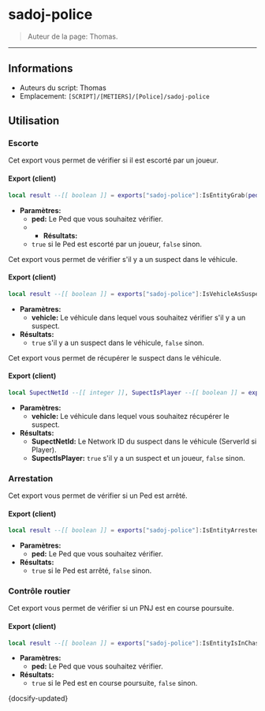 # sadoj-police

> Auteur de la page: Thomas.

---

## Informations

* Auteurs du script: Thomas
* Emplacement: `[SCRIPT]/[METIERS]/[Police]/sadoj-police`

## Utilisation

### Escorte

Cet export vous permet de vérifier si il est escorté par un joueur.

<!-- tabs:start -->

#### **Export (client)**

```lua
local result --[[ boolean ]] = exports["sadoj-police"]:IsEntityGrab(ped  --[[ Ped ]])
```

* **Paramètres:**
  * **ped:** Le Ped que vous souhaitez vérifier.
  * * **Résultats:**
  * `true` si le Ped est escorté par un joueur, `false` sinon.

<!-- tabs:end -->

Cet export vous permet de vérifier s'il y a un suspect dans le véhicule.

<!-- tabs:start -->

#### **Export (client)**

```lua
local result --[[ boolean ]] = exports["sadoj-police"]:IsVehicleAsSuspect(vehicle  --[[ vehicle ]])
```

* **Paramètres:**
  * **vehicle:** Le véhicule dans lequel vous souhaitez vérifier s'il y a un suspect.
* **Résultats:**
  * `true` s'il y a un suspect dans le véhicule, `false` sinon.

<!-- tabs:end -->

Cet export vous permet de récupérer le suspect dans le véhicule.

<!-- tabs:start -->

#### **Export (client)**

```lua
local SupectNetId --[[ integer ]], SupectIsPlayer --[[ boolean ]] = exports["sadoj-police"]:GetSuspectInVehicle(vehicle --[[ vehicle ]])
```

* **Paramètres:**
  * **vehicle:** Le véhicule dans lequel vous souhaitez récupérer le suspect.
* **Résultats:**
  * **SupectNetId:** Le Network ID du suspect dans le véhicule (ServerId si Player).
  * **SupectIsPlayer:** `true` s'il y a un suspect et un joueur, `false` sinon.

<!-- tabs:end -->

### Arrestation

Cet export vous permet de vérifier si un Ped est arrêté.

<!-- tabs:start -->

#### **Export (client)**

```lua
local result --[[ boolean ]] = exports["sadoj-police"]:IsEntityArrested(ped  --[[ Ped ]])
```

* **Paramètres:**
  * **ped:** Le Ped que vous souhaitez vérifier.
* **Résultats:**
  * `true` si le Ped est arrêté, `false` sinon.

<!-- tabs:end -->

### Contrôle routier

Cet export vous permet de vérifier si un PNJ est en course poursuite.

<!-- tabs:start -->

#### **Export (client)**
```lua
local result --[[ boolean ]] = exports["sadoj-police"]:IsEntityIsInChase(ped  --[[ Ped ]])
```

* **Paramètres:**
  * **ped:** Le Ped que vous souhaitez vérifier.
* **Résultats:**
  * `true` si le Ped est en course poursuite, `false` sinon.

<!-- tabs:end -->

{docsify-updated}
